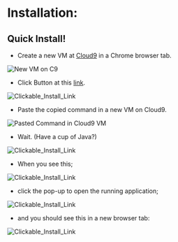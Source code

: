 # Installation:

## Quick Install!

* Create a new VM at [Cloud9](https://c9.io) in a Chrome browser tab.

![New VM on C9](https://csc-440.github.io/CSC440_Final_Project/img/install/new_vm_on_c9.jpg)

* Click Button at this [link](https://csc-440.github.io/CSC440_Final_Project/pgs/clickables.html).

![Clickable_Install_Link](https://csc-440.github.io/CSC440_Final_Project/img/install/click_to_install.jpg)

* Paste the copied command in a new VM on Cloud9.

![Pasted Command in Cloud9 VM](https://csc-440.github.io/CSC440_Final_Project/img/install/new_vm_pasted_command.jpg)

* Wait. (Have a cup of Java?)

![Clickable_Install_Link](https://csc-440.github.io/CSC440_Final_Project/img/install/c9_vm_output.gif)

* When you see this;

![Clickable_Install_Link](https://csc-440.github.io/CSC440_Final_Project/img/install/running_app.jpg)

* click the pop-up to open the running application;

![Clickable_Install_Link](https://csc-440.github.io/CSC440_Final_Project/img/install/running_app_with_arrow.jpg)

* and you should see this in a new browser tab:

![Clickable_Install_Link](https://csc-440.github.io/CSC440_Final_Project/img/install/running_app_in_browser.jpg)
